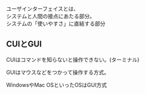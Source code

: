 ユーザインターフェイスとは、  
システムと人間の接点にあたる部分。  
システムの「使いやすさ」に直結する部分

## CUIとGUI

CUIはコマンドを知らないと操作できない。(ターミナル)

GUIはマウスなどをつかって操作する方式。

WindowsやMac OSといったOSはGUI方式

